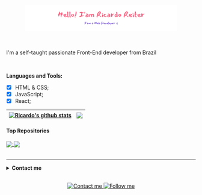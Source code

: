 <p align="center"><img width="80%" src="./assets/gh-readme-header.png" /></a></p>

<br />

I'm a self-taught passionate Front-End developer from Brazil

<br />

**Languages and Tools:**

- [x] HTML & CSS;
- [x] JavaScript;
- [x] React;

| <a href="https://github-readme-stats.vercel.app/api?username=ricareiter"><img align="center" src="https://github-readme-stats.vercel.app/api?username=ricareiter&show_icons=true&include_all_commits=true&theme=buefy&hide_border=true" alt="Ricardo's github stats" /></a> | <img align="center" src="https://github-readme-stats.vercel.app/api/top-langs/?username=ricareiter&layout=compact&theme=buefy&hide_border=true" /> |
| --------------------------------------------------------------------------------------------------------------------------------------------------------------------------------------------------------------------------------------------------------------------------- | ------------------------------------------------------------------------------------------------------------------------------------------------------------------------------------------------------------------ |

#### Top Repositories

<a href="https://github.com/ricareiter/ReWhats">
  <img align="center" src="https://github-readme-stats.vercel.app/api/pin/?username=ricareiter&repo=ReWhats&theme=buefy" />
</a>
<a href="https://github.com/ricareiter/tip-calculator">
  <img align="center" src="https://github-readme-stats.vercel.app/api/pin/?username=ricareiter&repo=tip-calculator&theme=buefy" />
</a>

<br />
<br />

<hr>

<details>
<br>
    <summary><strong>Contact me</strong></summary>
I’m always looking for new challenges and opportunities to collaborate! Get in touch with me:
</details>
<br />

<p align="center">
    <a href="mailto:ricardoreiterr@gmail.com">
        <img alt="Contact me" src="https://img.shields.io/badge/-contact%20me-%23a960ff?style=for-the-badge&logo=Mail.Ru">
    </a>
    <a href="https://www.linkedin.com/in/ricardo-reiter-617593231/">
        <img alt="Follow me" src="https://img.shields.io/badge/-LinkedIn-%23a960ff?style=for-the-badge&logo=linkedin">
    </a>
</p>
<br>
